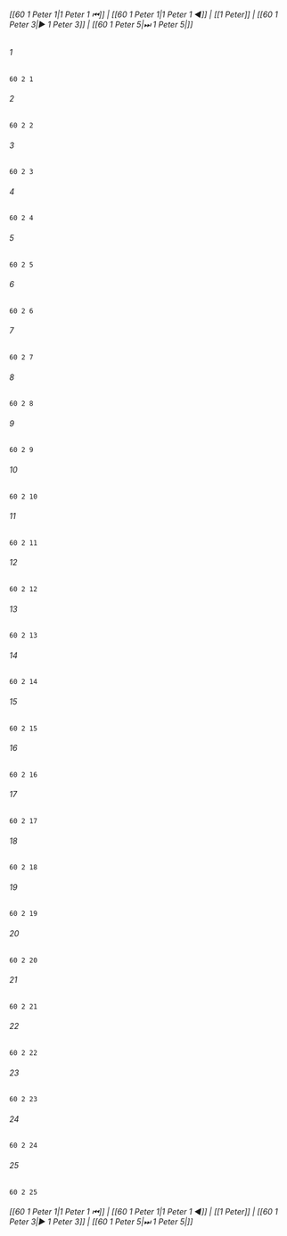 
###### [[60 1 Peter 1|1 Peter 1 ⏮]] | [[60 1 Peter 1|1 Peter 1 ◀]] | [[1 Peter]] | [[60 1 Peter 3|▶ 1 Peter 3]] | [[60 1 Peter 5|⏭ 1 Peter 5|]]

###### 1
``` verse
60 2 1 
```
###### 2
``` verse
60 2 2 
```
###### 3
``` verse
60 2 3 
```
###### 4
``` verse
60 2 4 
```
###### 5
``` verse
60 2 5 
```
###### 6
``` verse
60 2 6 
```
###### 7
``` verse
60 2 7 
```
###### 8
``` verse
60 2 8 
```
###### 9
``` verse
60 2 9 
```
###### 10
``` verse
60 2 10 
```
###### 11
``` verse
60 2 11 
```
###### 12
``` verse
60 2 12 
```
###### 13
``` verse
60 2 13 
```
###### 14
``` verse
60 2 14 
```
###### 15
``` verse
60 2 15 
```
###### 16
``` verse
60 2 16 
```
###### 17
``` verse
60 2 17 
```
###### 18
``` verse
60 2 18 
```
###### 19
``` verse
60 2 19 
```
###### 20
``` verse
60 2 20 
```
###### 21
``` verse
60 2 21 
```
###### 22
``` verse
60 2 22 
```
###### 23
``` verse
60 2 23 
```
###### 24
``` verse
60 2 24 
```
###### 25
``` verse
60 2 25 
```

###### [[60 1 Peter 1|1 Peter 1 ⏮]] | [[60 1 Peter 1|1 Peter 1 ◀]] | [[1 Peter]] | [[60 1 Peter 3|▶ 1 Peter 3]] | [[60 1 Peter 5|⏭ 1 Peter 5|]]


